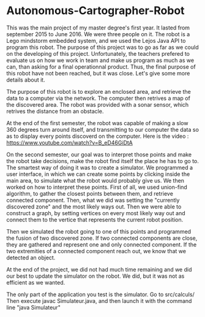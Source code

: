# Autonomous-Cartographer-Robot

This was the main project of my master degree's first year. It lasted from september 2015 to June 2016. We were three people on it.
The robot is a Lego mindstorm embedded system, and we used the Lejos Java API to program this robot.
The purpose of this project was to go as far as we could on the developing of this project. Unfortunately, the teachers prefered to evaluate
us on how we work in team and make us program as much as we can, than asking for a final operationnal product. Thus, the final purpose of this robot
have not been reached, but it was close. Let's give some more details about it.

The purpose of this robot is to explore an enclosed area, and retrieve the data to a computer via the network. The computer then retrives
a map of the discovered area. The robot was provided with a sonar sensor, which retrives the distance from an obstacle. 

At the end of the first semester, the robot was capable of making a slow 360 degrees turn around itself, and transmitting to our computer the data so as 
to display every points discoverd on the computer. Here is the video : https://www.youtube.com/watch?v=B_eD46GiDtA

On the second semester, our goal was to interpret those points and make the robot take decisions, make the robot find itself the place he has to go to.
The smartest way of doing it was to create a simulator. We programmed a user interface, in which we can create some points by clicking inside the main area,
to simulate what the robot would probably give us. We then worked on how to interpret these points. 
First of all, we used union-find algorithm, to gather the closest points between them, and retrieve connected component.
Then, what we did was setting the "currently discovered zone" and the most likely ways out. Then we were able to construct a graph, by setting vertices
on every most likely way out and connect them to the vertice that represents the current robot position.

Then we simulated the robot going to one of this points and programmed the fusion of two discovered zone. If two connected components are close, 
they are gathered and represent one and only connected component. If the two extremities of a connected component reach out, we know that we detected an object.

At the end of the project, we did not had much time remaining and we did our best to update the simulator on the robot. 
We did, but it was not as efficient as we wanted. 

The only part of the application you test is the simulator. Go to src/calculs/
Then execute javac Simulateur.java, and then launch it with the command line "java Simulateur"

